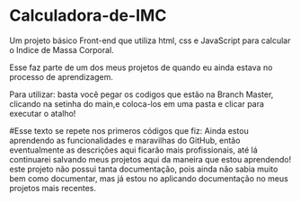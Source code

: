 # Calculadora-de-IMC
Um projeto básico Front-end que utiliza html, css e JavaScript para calcular o Indice de Massa Corporal.

Esse faz parte de um dos meus projetos de quando eu ainda estava no processo de aprendizagem.

Para utilizar: basta você pegar os codigos que estão na Branch Master, clicando na setinha do main,e coloca-los em uma pasta e clicar para executar o atalho!

#Esse texto se repete nos primeros códigos que fiz:
Ainda estou aprendendo as funcionalidades e maravilhas do GitHub, então eventualmente as descrições aqui ficarão mais profissionais, até lá continuarei salvando meus projetos aqui da maneira que estou aprendendo!
este projeto não possui tanta documentação, pois ainda não sabia muito bem como documentar, mas já estou no aplicando documentação no meus projetos mais recentes.
